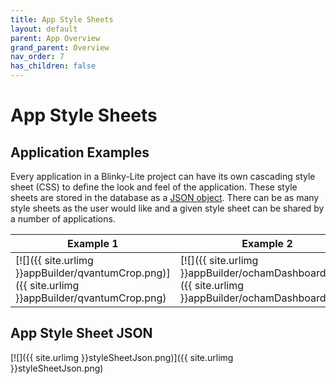 ```yaml
---
title: App Style Sheets
layout: default
parent: App Overview
grand_parent: Overview
nav_order: 7
has_children: false
---
```

# App Style Sheets
## Application Examples
Every application in a Blinky-Lite project can have its own cascading style sheet (CSS) to define the look and feel of the application. These style sheets are stored in the database as a [JSON object](/pages/Overview/styleSheets.html#app-style-sheet-json). There can be as many style sheets as the user would like and a given style sheet can be shared by a number of applications.

| Example 1 | Example 2 |
|-----------|-----------|
|[![]({{ site.urlimg }}appBuilder/qvantumCrop.png)]({{ site.urlimg }}appBuilder/qvantumCrop.png) | [![]({{ site.urlimg }}appBuilder/ochamDashboard.png)]({{ site.urlimg }}appBuilder/ochamDashboard.png)|

## App Style Sheet JSON
[![]({{ site.urlimg }}styleSheetJson.png)]({{ site.urlimg }}styleSheetJson.png)


